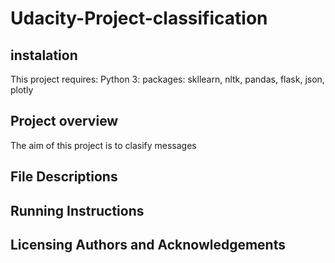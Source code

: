 # Udacity-Project-classification

## instalation 
This project requires: 
   Python 3: packages: skllearn, nltk, pandas, flask, json, plotly


## Project overview
The aim of this project is to clasify messages

## File Descriptions 

## Running Instructions

## Licensing Authors and Acknowledgements